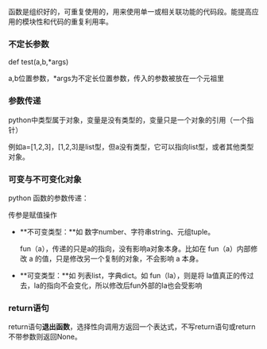 函数是组织好的，可重复使用的，用来使用单一或相关联功能的代码段。能提高应用的模块性和代码的重复利用率。



### 不定长参数

def test(a,b,*args)

a,b位置参数，*args为不定长位置参数，传入的参数被放在一个元祖里

### 参数传递

python中类型属于对象，变量是没有类型的，变量只是一个对象的引用（一个指针）

例如a=[1,2,3]，[1,2,3]是list型，但a没有类型，它可以指向list型，或者其他类型对象。

### 可变与不可变化对象

python 函数的参数传递：

传参是赋值操作

- **不可变类型：**如 数字number、字符串string、元组tuple。

  fun（a），传递的只是a的指向，没有影响a对象本身。比如在 fun（a）内部修改 a 的值，只是修改另一个复制的对象，不会影响 a 本身。

- **可变类型：**如 列表list，字典dict。如 fun（la），则是将 la值真正的传过去，la的指向不会变化，所以修改后fun外部的la也会受影响

### return语句

return语句**退出函数**，选择性向调用方返回一个表达式，不写return语句或return不带参数则返回None。




